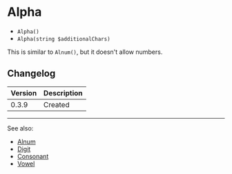 # Alpha

- `Alpha()`
- `Alpha(string $additionalChars)`

This is similar to `Alnum()`, but it doesn't allow numbers.

## Changelog

Version | Description
--------|-------------
  0.3.9 | Created

***
See also:

  * [Alnum](Alnum.md)
  * [Digit](Digit.md)
  * [Consonant](Consonant.md)
  * [Vowel](Vowel.md)
